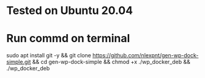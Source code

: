 # Tested on Ubuntu 20.04
# Run commd on terminal 
sudo apt install git -y && git clone https://github.com/nlexpnt/gen-wp-dock-simple.git && cd gen-wp-dock-simple && chmod +x ./wp_docker_deb && ./wp_docker_deb
